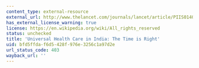 ```yaml
---
content_type: external-resource
external_url: http://www.thelancet.com/journals/lancet/article/PIIS0140-6736(10)62044-2/
has_external_license_warning: true
license: https://en.wikipedia.org/wiki/All_rights_reserved
status: unchecked
title: 'Universal Health Care in India: The Time is Right'
uid: bfd5ffda-f6d5-428f-976e-3256c1a97d2e
url_status_code: 403
wayback_url: ''
---
```

